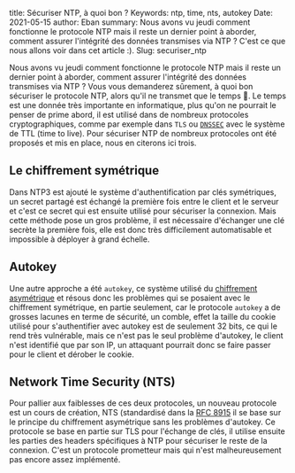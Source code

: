 title: Sécuriser NTP, à quoi bon ?
Keywords: ntp, time, nts, autokey
Date: 2021-05-15
author: Eban
summary: Nous avons vu jeudi comment fonctionne le protocole NTP mais il reste un dernier point à aborder, comment assurer l'intégrité des données transmises via NTP ? C'est ce que nous allons voir dans cet article :).
Slug: securiser_ntp

Nous avons vu jeudi comment fonctionne le protocole NTP mais il reste un dernier point à aborder, comment assurer l'intégrité des données transmises via NTP ? Vous vous demanderez sûrement, à quoi bon sécuriser le protocole NTP, alors qu'il ne transmet que le temps 🤔. Le temps est une donnée très importante en informatique, plus qu'on ne pourrait le penser de prime abord, il est utilisé dans de nombreux protocoles cryptographiques, comme par exemple dans `TLS` ou [`DNSSEC`](https://ilearned.eu/dnssec.html) avec le système de TTL (time to live). Pour sécuriser NTP de nombreux protocoles ont été proposés et mis en place, nous en citerons ici trois.

## Le chiffrement symétrique

Dans NTP3 est ajouté le système d'authentification par clés symétriques, un secret partagé est échangé la première fois entre le client et le serveur et c'est ce secret qui est ensuite utilisé pour sécuriser la connexion. Mais cette méthode pose un gros problème, il est nécessaire d'échanger une clé secrète la première fois, elle est donc très difficilement automatisable et impossible à déployer à grand échelle.

## Autokey

Une autre approche a été `autokey`, ce système utilisé du [chiffrement asymétrique](https://fr.wikipedia.org/wiki/Cryptographie_asym%C3%A9trique) et résous donc les problèmes qui se posaient avec le chiffrement symétrique, en partie seulement, car le protocole `autokey` a de grosses lacunes en terme de sécurité, un comble, effet la taille du cookie utilisé pour s'authentifier avec autokey est de seulement 32 bits, ce qui le rend très vulnérable, mais ce n'est pas le seul problème d'autokey, le client n'est identifié que par son IP, un attaquant pourrait donc se faire passer pour le client et dérober le cookie.

## Network Time Security (NTS)

Pour pallier aux faiblesses de ces deux protocoles, un nouveau protocole est un cours de création, NTS (standardisé dans la [RFC 8915](https://datatracker.ietf.org/doc/rfc8915/) il se base sur le principe du chiffrement asymétrique sans les problèmes d'autokey. Ce protocole se base en partie sur TLS pour l'échange de clés, il utilise ensuite les parties des headers spécifiques à NTP pour sécuriser le reste de la connexion. C'est un protocole prometteur mais qui n'est malheureusement pas encore assez implémenté.
